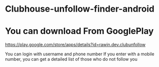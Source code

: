 # Clubhouse-unfollow-finder-android

# You can download From GooglePlay

https://play.google.com/store/apps/details?id=rawin.dev.clubunfollow

You can login with username and phone number
If you enter with a mobile number, you can get a detailed list of those who do not follow you
